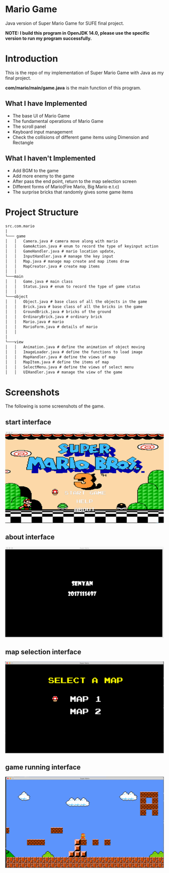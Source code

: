 # Mario Game
Java version of Super Mario Game for SUFE final project.

**NOTE: I build this program in OpenJDK 14.0, please use the specific version to run my program successfully.**

# Introduction
This is the repo of my implementation of Super Mario Game with Java as my 
final project. 

**com/mario/main/game.java** is the main function of this program.

## What I have Implemented
- The base UI of Mario Game
- The fundamental operations of Mario Game
- The scroll panel
- Keyboard input management
- Check the collisions of different game items using Dimension and Rectangle

## What I haven't Implemented
- Add BGM to the game
- Add more enemy to the game
- After pass the end point, return to the map selection screen
- Different forms of Mario(Fire Mario, Big Mario e.t.c)
- The surprise bricks that randomly gives some game items

# Project Structure
```
src.com.mario
|
└─── game
│   │   Camera.java # camera move along with mario
│   │   GameAction.java # enum to record the type of keyinput action
│   │   GameHandler.java # mario location update, 
│   │   InputHandler.java # manage the key input
│   │   Map.java # manage map create and map items draw
│   │   MapCreator.java # create map items
│   │
└───main
│   │   Game.java # main class
│   │   Status.java # enum to record the type of game status
│   │
└───object
│   │   Object.java # base class of all the objects in the game
│   │   Brick.java # base class of all the bricks in the game
│   │   GroundBrick.java # bricks of the ground
│   │   OrdinaryBrick.java # ordinary brick
│   │   Mario.java # mario
│   │   MarioForm.java # details of mario
│   │
│   
└───view
│   │   Animation.java # define the animation of object moving
│   │   ImageLoader.java # define the functions to load image
│   │   MapHandler.java # define the views of map
│   │   MapItem.java # define the items of map
│   │   SelectMenu.java # define the views of select menu
│   │   UIHandler.java # manage the view of the game
```

# Screenshots
The following is some screenshots of the game.

## start interface 
![](screenshots/start-screen.png)

## about interface 
![](screenshots/about.png)

## map selection interface
![](screenshots/map_selection.jpg)

## game running interface
![](screenshots/game_running.jpg)

